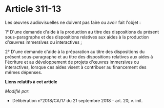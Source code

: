 # Article 311-13

Les œuvres audiovisuelles ne doivent pas faire ou avoir fait l'objet :

1° D'une demande d'aide à la production au titre des dispositions du présent sous-paragraphe et des dispositions relatives
aux aides à la production d'œuvres immersives ou interactives ;

2° D'une demande d'aide à la préparation au titre des dispositions du présent sous-paragraphe et au titre des dispositions
relatives aux aides à l'écriture et au développement de projets d'œuvres immersives ou interactives, lorsque ces aides visent
à contribuer au financement des mêmes dépenses.

**Liens relatifs à cet article**

_Modifié par_:

  - Délibération n°2018/CA/17 du 21 septembre 2018 - art. 20, v. init.
